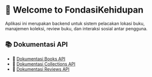 # 🚀 Welcome to FondasiKehidupan

Aplikasi ini merupakan backend untuk sistem pelacakan lokasi buku, manajemen koleksi, review buku, dan interaksi sosial antar pengguna.

## 📚 Dokumentasi API

- 🔐 [Dokumentasi Books API](docs/books.md)
- 👤 [Dokumentasi Collections API](docs/Collections.md)
- 🔁 [Dokumentasi Reviews API](docs/reviews.md)